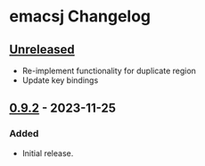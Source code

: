 <!-- Keep a Changelog guide -> https://keepachangelog.com -->

# emacsj Changelog

## [Unreleased]

- Re-implement functionality for duplicate region
- Update key bindings

## [0.9.2] - 2023-11-25

### Added

- Initial release.

[Unreleased]: https://github.com/strindberg/emacsj/compare/v0.9.2...HEAD
[0.9.2]: https://github.com/strindberg/emacsj/commits/v0.9.2
